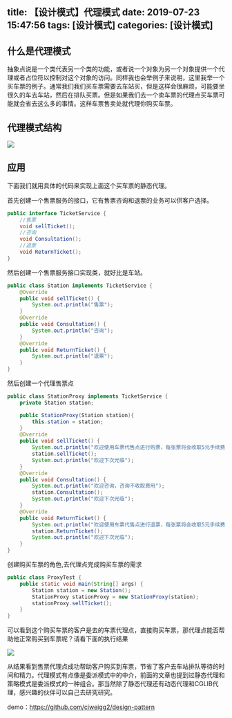 title: 【设计模式】代理模式
date: 2019-07-23 15:47:56
tags: [设计模式]
categories: [设计模式]
---
## 什么是代理模式
抽象点说是一个类代表另一个类的功能，或者说一个对象为另一个对象提供一个代理或者占位符以控制对这个对象的访问。同样我也会举例子来说明，这里我举一个买车票的例子。通常我们我们买车票需要去车站买，但是这样会很麻烦，可能要坐很久的车去车站，然后在排队买票。但是如果我们去一个卖车票的代理点买车票可能就会省去这么多的事情。这样车票售卖处就代理你购买车票。

<!--more-->

## 代理模式结构

![](/images/68747470733a2f2f75706c6f61642d696d616765732e6a69616e7368752e696f2f75706c6f61645f696d616765732f31353533333534302d366565396638383637633963663736322e706e673f696d6167654d6f6772322f6175746f2d6f7269656e742f.png)

## 应用
下面我们就用具体的代码来实现上面这个买车票的静态代理。

首先创建一个售票服务的接口，它有售票咨询和退票的业务可以供客户选择。
```java
public interface TicketService {
    //售票
    void sellTicket();
    //咨询
    void Consultation();
    //退票
    void ReturnTicket();
}
```

然后创建一个售票服务接口实现类，就好比是车站。
```java
public class Station implements TicketService {
    @Override
    public void sellTicket() {
        System.out.println("售票");
    }
    @Override
    public void Consultation() {
        System.out.println("咨询");
    }
    @Override
    public void ReturnTicket() {
        System.out.println("退票");
    }
}
```
然后创建一个代理售票点
```java
public class StationProxy implements TicketService {
    private Station station;

    public StationProxy(Station station){
        this.station = station;
    }
    @Override
    public void sellTicket() {
        System.out.println("欢迎使用车票代售点进行购票，每张票将会收取5元手续费！");
        station.sellTicket();
        System.out.println("欢迎下次光临");
    }
    @Override
    public void Consultation() {
        System.out.println("欢迎咨询，咨询不收取费用");
        station.Consultation();
        System.out.println("欢迎下次光临");
    }
    @Override
    public void ReturnTicket() {
        System.out.println("欢迎使用车票代售点进行退票，每张票将会收取5元手续费！");
        station.ReturnTicket();
        System.out.println("欢迎下次光临");
    }
}
```

创建购买车票的角色,去代理点完成购买车票的需求
```java
public class ProxyTest {
    public static void main(String[] args) {
        Station station = new Station();
        StationProxy stationProxy = new StationProxy(station);
        stationProxy.sellTicket();
    }
}
```
可以看到这个购买车票的客户是去的车票代理点，直接购买车票，那代理点能否帮助他正常购买到车票呢？请看下面的执行结果

![](/images/68747470733a2f2f75706c6f61642d696d616765732e6a69616e7368752e696f2f75706c6f61645f696d616765732f31353533333534302d383138383634646266386238313737392e706e673f696d6167654d6f6772322f6175746f2d6f7269656e742f7374726970253743.png)

从结果看到售票代理点成功帮助客户购买到车票，节省了客户去车站排队等待的时间和精力。代理模式有点像是委派模式中的中介，前面的文章也提到过静态代理和策略模式是委派模式的一种组合。那当然除了静态代理还有动态代理和CGLIB代理，感兴趣的伙伴可以自己去研究研究。

demo：https://github.com/ciweigg2/design-pattern